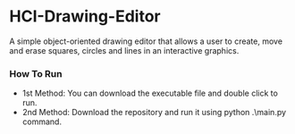 ﻿# HCI-Drawing-Editor

A simple object-oriented drawing editor that allows a user to create, move and erase squares, circles and lines in an interactive graphics.

### How To Run

- 1st Method: You can download the executable file and double click to run.
- 2nd Method: Download the repository and run it using python .\main.py command.
